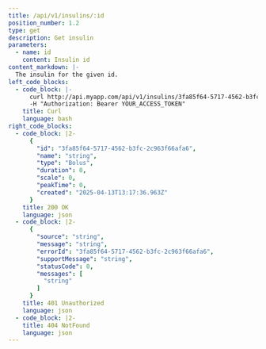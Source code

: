 ```yaml
---
title: /api/v1/insulins/:id
position_number: 1.2
type: get
description: Get insulin
parameters:
  - name: id
    content: Insulin id
content_markdown: |-
  The insulin for the given id.
left_code_blocks:
  - code_block: |-
      curl http://api.myapp.com/api/v1/insulins/3fa85f64-5717-4562-b3fc-2c963f66afa6 \
      -H "Authorization: Bearer YOUR_ACCESS_TOKEN"
    title: Curl
    language: bash
right_code_blocks:
  - code_block: |2-
      {
        "id": "3fa85f64-5717-4562-b3fc-2c963f66afa6",
        "name": "string",
        "type": "Bolus",
        "duration": 0,
        "scale": 0,
        "peakTime": 0,
        "created": "2025-04-13T13:17:36.963Z"
      }
    title: 200 OK
    language: json
  - code_block: |2-
      {
        "source": "string",
        "message": "string",
        "errorId": "3fa85f64-5717-4562-b3fc-2c963f66afa6",
        "supportMessage": "string",
        "statusCode": 0,
        "messages": [
          "string"
        ]
      }
    title: 401 Unauthorized
    language: json
  - code_block: |2-
    title: 404 NotFound
    language: json
---
```


